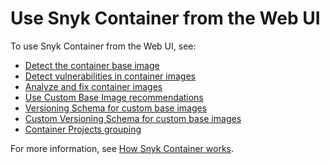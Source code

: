 # Use Snyk Container from the Web UI

To use Snyk Container from the Web UI, see:

* [Detect the container base image](detect-the-container-base-image.md)
* [Detect vulnerabilities in container images](detect-vulnerabilities-in-container-images.md)
* [Analyze and fix container images](analyze-and-fix-container-images.md)
* [Use Custom Base Image recommendations](use-custom-base-image-recommendations/)
* [Versioning Schema for custom base images](use-custom-base-image-recommendations/versioning-schema-for-custom-base-images.md)
* [Custom Versioning Schema for custom base images](use-custom-base-image-recommendations/custom-versioning-schema-for-custom-base-images.md)
* [Container Projects grouping](container-project-grouping-in-project-tab.md)

For more information, see [How Snyk Container works](../../../scan-containers/how-snyk-container-works/).
